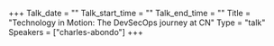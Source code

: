 +++
Talk_date = ""
Talk_start_time = ""
Talk_end_time = ""
Title = "Technology in Motion: The DevSecOps journey at CN"
Type = "talk"
Speakers = ["charles-abondo"]
+++


